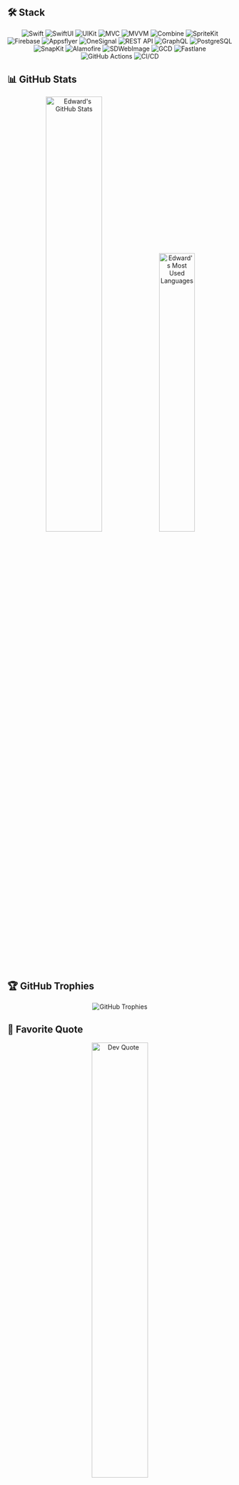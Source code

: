 ## 🛠 Stack

<p align="center">
    <img src="https://img.shields.io/badge/Swift-F05138?style=for-the-badge&logo=swift&logoColor=white" alt="Swift"/>
    <img src="https://img.shields.io/badge/SwiftUI-FA7343?style=for-the-badge&logo=swift&logoColor=white" alt="SwiftUI"/>
    <img src="https://img.shields.io/badge/UIKit-2396F3?style=for-the-badge&logo=uikit&logoColor=white" alt="UIKit"/>
    <img src="https://img.shields.io/badge/MVC-2C2E3E?style=for-the-badge&logo=apple&logoColor=white" alt="MVC"/>
    <img src="https://img.shields.io/badge/MVVM-005F99?style=for-the-badge&logo=apple&logoColor=white" alt="MVVM"/>
    <img src="https://img.shields.io/badge/Combine-FF4785?style=for-the-badge&logo=combine&logoColor=white" alt="Combine"/>
    <img src="https://img.shields.io/badge/SpriteKit-FB8C00?style=for-the-badge&logo=apple&logoColor=white" alt="SpriteKit"/>
    <img src="https://img.shields.io/badge/Firebase-FFCA28?style=for-the-badge&logo=firebase&logoColor=white" alt="Firebase"/>
    <img src="https://img.shields.io/badge/Appsflyer-8B5CF6?style=for-the-badge&logo=appsflyer&logoColor=white" alt="Appsflyer"/>
    <img src="https://img.shields.io/badge/OneSignal-EA4335?style=for-the-badge&logo=onesignal&logoColor=white" alt="OneSignal"/>
    <img src="https://img.shields.io/badge/REST-2196F3?style=for-the-badge&logo=rest&logoColor=white" alt="REST API"/>
    <img src="https://img.shields.io/badge/GraphQL-E10098?style=for-the-badge&logo=graphql&logoColor=white" alt="GraphQL"/>
    <img src="https://img.shields.io/badge/PostgreSQL-336791?style=for-the-badge&logo=postgresql&logoColor=white" alt="PostgreSQL"/>
    <img src="https://img.shields.io/badge/SnapKit-33B5E5?style=for-the-badge&logo=snapkit&logoColor=white" alt="SnapKit"/>
    <img src="https://img.shields.io/badge/Alamofire-EE4C2C?style=for-the-badge&logo=alamofire&logoColor=white" alt="Alamofire"/>
    <img src="https://img.shields.io/badge/SDWebImage-0A0A0A?style=for-the-badge&logo=sdwebimage&logoColor=white" alt="SDWebImage"/>
    <img src="https://img.shields.io/badge/GCD-FF4081?style=for-the-badge&logo=apple&logoColor=white" alt="GCD"/>
    <img src="https://img.shields.io/badge/Fastlane-00F200?style=for-the-badge&logo=fastlane&logoColor=white" alt="Fastlane"/>
    <img src="https://img.shields.io/badge/GitHub%20Actions-2088FF?style=for-the-badge&logo=githubactions&logoColor=white" alt="GitHub Actions"/>
    <img src="https://img.shields.io/badge/CI%2FCD-00C853?style=for-the-badge&logo=continuous-integration&logoColor=white" alt="CI/CD"/>
</p>

 

## 📊 GitHub Stats

<div align="center">
  
  <!-- GitHub Profile Stats -->
  <img src="https://github-readme-stats.vercel.app/api?username=kheladzedev&show_icons=true&theme=radical&include_all_commits=true&count_private=true" alt="Edward's GitHub Stats" width="50%" />
  
  <!-- Most Used Languages -->
  <img src="https://github-readme-stats.vercel.app/api/top-langs/?username=kheladzedev&layout=compact&theme=radical" alt="Edward's Most Used Languages" width="40%" />

</div>


## 🏆 GitHub Trophies

<div align="center">
  <img src="https://github-profile-trophy.vercel.app/?username=kheladzedev&theme=radical&no-frame=true&row=1&column=6" alt="GitHub Trophies" />
</div>



## 💬 Favorite Quote

<div align="center">
  <img src="https://i.pinimg.com/736x/c0/e4/3e/c0e43ef195d892ebb7d97ed57c609cbc.jpg" alt="Dev Quote" width="50%" />
</div>





## 📫 How to reach me

<p align="center">
    <a href="https://t.me/edward_swift"><img src="https://img.shields.io/badge/Telegram-2CA5E0?style=for-the-badge&logo=telegram&logoColor=white" alt="Telegram"/></a>
    <a href="https://www.linkedin.com/in/kheladzedev"><img src="https://img.shields.io/badge/LinkedIn-0077B5?style=for-the-badge&logo=linkedin&logoColor=white" alt="LinkedIn"/></a>
</p>
